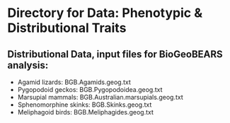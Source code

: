 # Directory for Data: Phenotypic & Distributional Traits  
## Distributional Data, input files for BioGeoBEARS analysis:
  + Agamid lizards: BGB.Agamids.geog.txt
  + Pygopodoid geckos: BGB.Pygopodoidea.geog.txt
  + Marsupial mammals: BGB.Australian.marsupials.geog.txt
  + Sphenomorphine skinks: BGB.Skinks.geog.txt
  + Meliphagoid birds: BGB.Meliphagides.geog.txt
